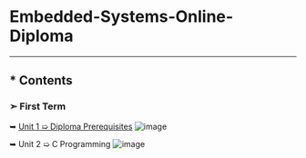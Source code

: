 # Embedded-Systems-Online-Diploma
---
## * Contents

### ➣ First Term 
 ➥ [Unit 1 ➯ Diploma Prerequisites](https://github.com/Moataz-Elhawary/Mastering-Embedded-System.git) ![image](https://github.com/Moataz-Elhawary/Mastering-Embedded-System/assets/125892441/e5d928be-6ae0-4d92-916a-c20265d0c81a)
 
 ➥ Unit 2 ➯ C Programming ![image](https://progress-bar.dev/30/?title=progress)

